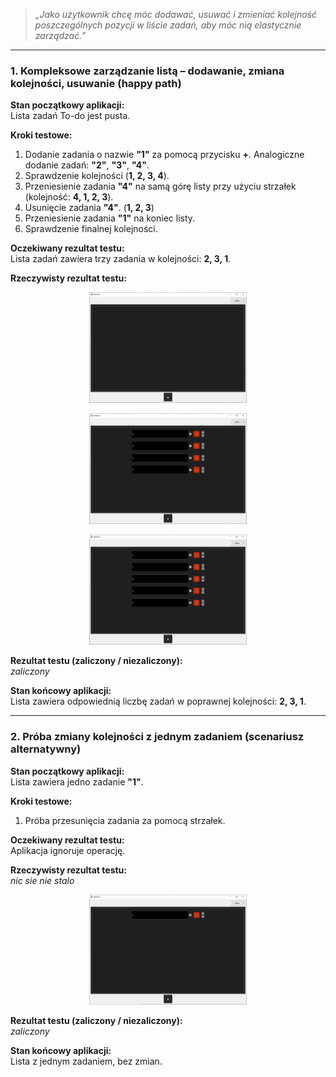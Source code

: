 > _„Jako użytkownik chcę móc dodawać, usuwać i zmieniać kolejność poszczególnych pozycji w liście zadań, aby móc nią elastycznie zarządzać.”_

---

### **1. Kompleksowe zarządzanie listą – dodawanie, zmiana kolejności, usuwanie (happy path)**

**Stan początkowy aplikacji:**  
Lista zadań To-do jest pusta.

**Kroki testowe:**
1. Dodanie zadania o nazwie **"1"** za pomocą przycisku **+**. Analogiczne dodanie zadań: **"2"**, **"3"**, **"4"**.
2. Sprawdzenie kolejności (**1, 2, 3, 4**).
3. Przeniesienie zadania **"4"** na samą górę listy przy użyciu strzałek (kolejność: **4, 1, 2, 3**).
4. Usunięcie zadania **"4"**. (**1, 2, 3**)
5. Przeniesienie zadania **"1"** na koniec listy.
6. Sprawdzenie finalnej kolejności.

**Oczekiwany rezultat testu:**  
Lista zadań zawiera trzy zadania w kolejności: **2, 3, 1**.

**Rzeczywisty rezultat testu:**  
<p align="center">
  <img src="../testCasesResults/WFM004-1.png" width="50%" />
</p>
<p align="center">
  <img src="../testCasesResults/WFM004-2.png" width="50%" />
</p>
<p align="center">
  <img src="../testCasesResults/WFM004-3.png" width="50%" />
</p>

**Rezultat testu (zaliczony / niezaliczony):**  
*zaliczony*

**Stan końcowy aplikacji:**  
Lista zawiera odpowiednią liczbę zadań w poprawnej kolejności: **2, 3, 1**.

---

### **2. Próba zmiany kolejności z jednym zadaniem (scenariusz alternatywny)**

**Stan początkowy aplikacji:**  
Lista zawiera jedno zadanie **"1"**.

**Kroki testowe:**
1. Próba przesunięcia zadania za pomocą strzałek.

**Oczekiwany rezultat testu:**  
Aplikacja ignoruje operację.

**Rzeczywisty rezultat testu:**  
*nic sie nie stalo*
<p align="center">
  <img src="../testCasesResults/WFM004-1B.png" width="50%" />
</p>

**Rezultat testu (zaliczony / niezaliczony):**  
*zaliczony*

**Stan końcowy aplikacji:**  
Lista z jednym zadaniem, bez zmian.
